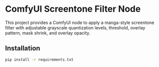 # ComfyUI Screentone Filter Node

This project provides a ComfyUI node to apply a manga-style screentone filter with adjustable grayscale quantization levels, threshold, overlay pattern, mask shrink, and overlay opacity.

## Installation

```sh
pip install -r requirements.txt